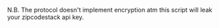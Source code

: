 N.B. The protocol doesn't implement encryption atm
this script will leak your zipcodestack api key.

